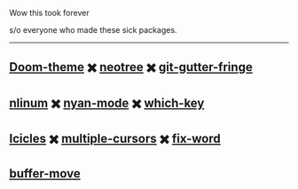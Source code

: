 Wow this took forever

s/o everyone who made these sick packages.
***
[Doom-theme](https://github.com/hlissner/emacs-doom-theme) ✖️ [neotree](https://github.com/jaypei/emacs-neotree) ✖️ [git-gutter-fringe](https://github.com/syohex/emacs-git-gutter-fringe)
---
[nlinum](https://elpa.gnu.org/packages/nlinum.html) ✖️ [nyan-mode](https://github.com/TeMPOraL/nyan-mode) ✖️ [which-key](https://github.com/justbur/emacs-which-key)
---
[Icicles](https://www.emacswiki.org/emacs/Icicles)  ✖️ [multiple-cursors](https://github.com/magnars/multiple-cursors.el) ✖️ [fix-word](https://github.com/mrkkrp/fix-word)
---
[buffer-move](https://github.com/lukhas/buffer-move)
---
